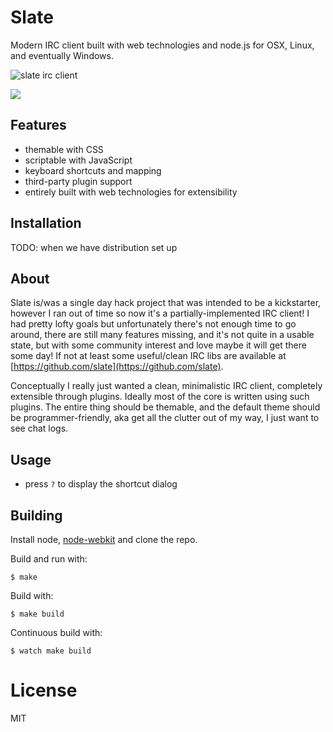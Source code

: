 # Slate

  Modern IRC client built with web technologies and node.js for OSX, Linux, and eventually Windows.

  ![slate irc client](https://dl.dropboxusercontent.com/u/6396913/slate/Screen%20Shot%202013-10-19%20at%2011.45.08%20AM.png)

  ![](https://dl.dropboxusercontent.com/u/6396913/slate/Screen%20Shot%202013-09-17%20at%207.47.36%20AM.png)

## Features

 - themable with CSS
 - scriptable with JavaScript
 - keyboard shortcuts and mapping
 - third-party plugin support
 - entirely built with web technologies for extensibility

## Installation

  TODO: when we have distribution set up

## About

 Slate is/was a single day hack project that was intended to be a kickstarter, however I ran out of time so now it's a partially-implemented IRC client! I had pretty lofty goals but unfortunately there's not enough time to go around, there are still many features missing, and it's not quite in a usable state, but with some community interest and love maybe it will get there some day! If not at least some useful/clean IRC libs are available at [https://github.com/slate](https://github.com/slate).

 Conceptually I really just wanted a clean, minimalistic IRC client, completely extensible through plugins. Ideally most of the core is written using such plugins. The entire thing should be themable, and the default theme should be programmer-friendly, aka get all the clutter out of my way, I just want to see chat logs.

## Usage

 - press `?` to display the shortcut dialog

## Building

 Install node, [node-webkit](https://github.com/rogerwang/node-webkit) and clone the repo.

 Build and run with:

```
$ make
```

  Build with:

```
$ make build
```

  Continuous build with:

```
$ watch make build
```

# License

  MIT

